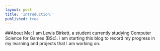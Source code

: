 ```yaml
---
layout: post
title: 'Introduction:'
published: true
---
```

##About Me:
I am Lewis Birkett, a student currently studying Computer Science for Games (BSc). I am starting this blog to record my progress in my learning and projects that I am working on.
